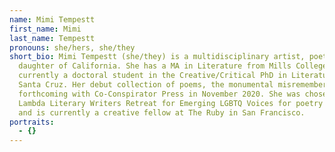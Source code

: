 ```yaml
---
name: Mimi Tempestt
first_name: Mimi
last_name: Tempestt
pronouns: she/hers, she/they
short_bio: Mimi Tempestt (she/they) is a multidisciplinary artist, poet, and
  daughter of California. She has a MA in Literature from Mills College, and is
  currently a doctoral student in the Creative/Critical PhD in Literature at UC
  Santa Cruz. Her debut collection of poems, the monumental misrememberings, is
  forthcoming with Co-Conspirator Press in November 2020. She was chosen for
  Lambda Literary Writers Retreat for Emerging LGBTQ Voices for poetry in 2021,
  and is currently a creative fellow at The Ruby in San Francisco.
portraits:
  - {}
---
```


